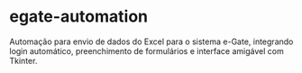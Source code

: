 # egate-automation
 Automação para envio de dados do Excel para o sistema e-Gate, integrando login automático, preenchimento de formulários e interface amigável com Tkinter.
